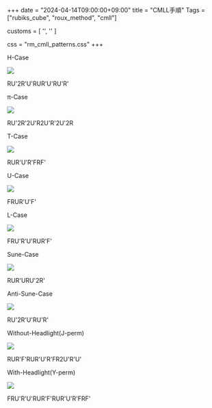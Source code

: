 +++
date = "2024-04-14T09:00:00+09:00"
title = "CMLL手順"
Tags = ["rubiks_cube", "roux_method", "cmll"]

customs = [
  '<link rel="stylesheet" href="https://cdnjs.cloudflare.com/ajax/libs/izimodal/1.4.2/css/iziModal.css" integrity="sha256-m/nnXscwkcMbAFsUOys9WKr+MzlZz3q7EcJpkOxItaU=" crossorigin="anonymous" />',
  '<script src="https://cdnjs.cloudflare.com/ajax/libs/izimodal/1.4.2/js/iziModal.js" integrity="sha256-rPSLT4QVhivrxPwK7xeqPLVWDDtc2YHkZHVxs1I6u9Y=" crossorigin="anonymous"></script>'
]

css = "rm_cmll_patterns.css"
+++

<div class="pattern">
  <p>H-Case</p>
  <div class="type">
    <div class="lc"><img src="/rubiks_cube/img/rm_cmll/hcase.png"></div>
    <div class="rc">
      <p class="steps" data-visibles="flu5,fur5,bul5,bru5">RU'2R'U'RUR'U'RU'R'</p>
    </div> 
  </div>
</div>
<div class="pattern">
  <p>π-Case</p>
  <div class="type">
    <div class="lc"><img src="/rubiks_cube/img/rm_cmll/picase.png"></div>
    <div class="rc">
      <p class="steps" data-visibles="luf5,lbu5,fur5,bru5">RU'2R'2U'R2U'R'2U'2R</p>
    </div> 
  </div>
</div>
<div class="pattern">
  <p>T-Case</p>
  <div class="type">
    <div class="lc"><img src="/rubiks_cube/img/rm_cmll/tcase.png"></div>
    <div class="rc">
      <p class="steps" data-visibles="flu5,bul5,urf5,ubr5">RUR'U'R'FRF'</p>
    </div> 
  </div>
</div>
<div class="pattern">
  <p>U-Case</p>
  <div class="type">
    <div class="lc"><img src="/rubiks_cube/img/rm_cmll/ucase.png"></div>
    <div class="rc">
      <p class="steps" data-visibles="luf5,lbu5,urf5,ubr5">FRUR'U'F'</p>
    </div> 
  </div>
</div>
<div class="pattern">
  <p>L-Case</p>
  <div class="type">
    <div class="lc"><img src="/rubiks_cube/img/rm_cmll/lcase.png"></div>
    <div class="rc">
      <p class="steps" data-visibles="flu5,ulb5,urf5,rub5">FRU'R'U'RUR'F'</p>
    </div> 
  </div>
</div>
<div class="pattern">
  <p>Sune-Case</p>
  <div class="type">
    <div class="lc"><img src="/rubiks_cube/img/rm_cmll/sunecase.png"></div>
    <div class="rc">
      <p class="steps" data-visibles="fur5,bul5,rub5">RUR'URU'2R'</p>
    </div> 
  </div>
</div>
<div class="pattern">
  <p>Anti-Sune-Case</p>
  <div class="type">
    <div class="lc"><img src="/rubiks_cube/img/rm_cmll/antisunecase.png"></div>
    <div class="rc">
      <p class="steps" data-visibles="flu5,lbu5,rfu5">RU'2R'U'RU'R'</p>
    </div> 
  </div>
</div>
<div class="pattern">
  <p>Without-Headlight(J-perm)</p>
  <div class="type">
    <div class="lc"><img src="/rubiks_cube/img/rm_cmll/withheadlight.png"></div>
    <div class="rc">
      <p class="steps" data-visibles="luf3,lbu3,fur1,bru1,r1">RUR'F'RUR'U'R'FR2U'R'U'</p>
    </div> 
  </div>
</div>
<div class="pattern">
  <p>With-Headlight(Y-perm)</p>
  <div class="type">
    <div class="lc"><img src="/rubiks_cube/img/rm_cmll/withoutheadlight.png"></div>
    <div class="rc">
      <p class="steps" data-visibles="lbu2,bul3,fur1,rfu4,flu3,rub2,f3,r2">FRU'R'U'RUR'F'RUR'U'R'FRF'</p>
    </div> 
  </div>
</div>

<script src="/rubiks_cube/js/m2.bundle.js"></script>
